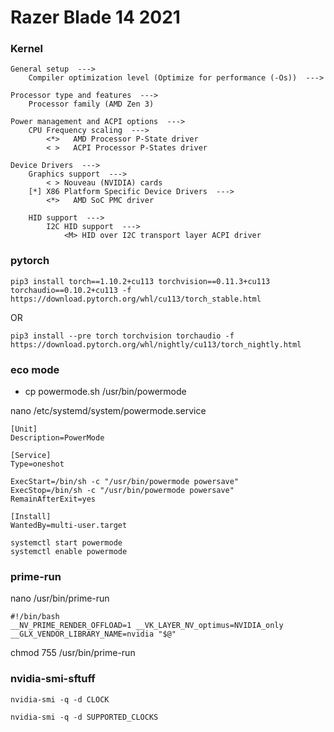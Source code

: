 
# Razer Blade 14 2021

### Kernel
```
General setup  --->
    Compiler optimization level (Optimize for performance (-Os))  --->
    
Processor type and features  --->
    Processor family (AMD Zen 3)

Power management and ACPI options  --->
    CPU Frequency scaling  --->
        <*>   AMD Processor P-State driver
        < >   ACPI Processor P-States driver
    
Device Drivers  --->
    Graphics support  ---> 
        < > Nouveau (NVIDIA) cards
    [*] X86 Platform Specific Device Drivers  --->
        <*>   AMD SoC PMC driver
        
    HID support  --->
        I2C HID support  --->
            <M> HID over I2C transport layer ACPI driver

```

### pytorch
```
pip3 install torch==1.10.2+cu113 torchvision==0.11.3+cu113 torchaudio==0.10.2+cu113 -f https://download.pytorch.org/whl/cu113/torch_stable.html
```
OR
```
pip3 install --pre torch torchvision torchaudio -f https://download.pytorch.org/whl/nightly/cu113/torch_nightly.html
```

### eco mode
* cp powermode.sh /usr/bin/powermode

nano /etc/systemd/system/powermode.service
```
[Unit]
Description=PowerMode

[Service]
Type=oneshot

ExecStart=/bin/sh -c "/usr/bin/powermode powersave"
ExecStop=/bin/sh -c "/usr/bin/powermode powersave"
RemainAfterExit=yes

[Install]
WantedBy=multi-user.target
```
```
systemctl start powermode
systemctl enable powermode
```


### prime-run
nano /usr/bin/prime-run
```
#!/bin/bash
__NV_PRIME_RENDER_OFFLOAD=1 __VK_LAYER_NV_optimus=NVIDIA_only __GLX_VENDOR_LIBRARY_NAME=nvidia "$@"
```
chmod 755 /usr/bin/prime-run

### nvidia-smi-sftuff
```
nvidia-smi -q -d CLOCK

nvidia-smi -q -d SUPPORTED_CLOCKS
```



